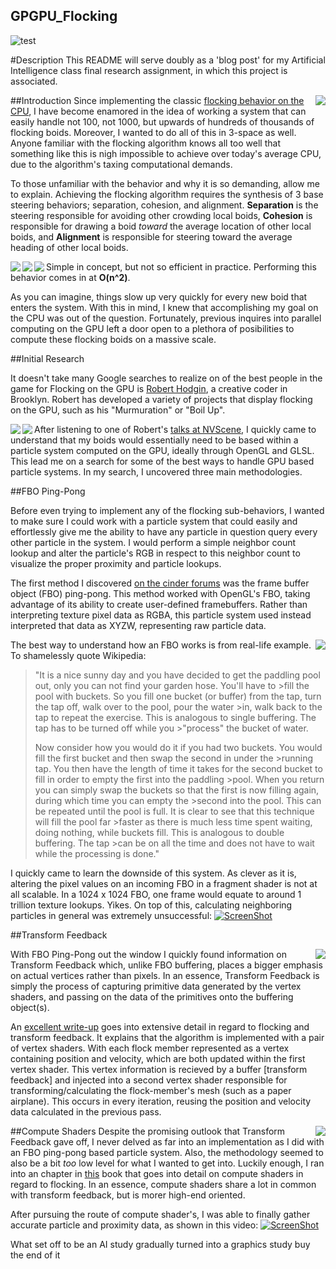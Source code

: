 ## GPGPU_Flocking
![test](https://i.gyazo.com/32b8b3bfb0cb93186a7352105e4110e3.gif)

#Description
This README will serve doubly as a 'blog post' for my Artificial Intelligence class final research assignment, in which this project is associated.

##Introduction
<img align="right" src = "http://i.imgur.com/yErDZxJ.png">
Since implementing the classic [flocking behavior on the CPU](https://github.com/parsaiej/AISteeringBehaviors#flocking), I have become enamored in the idea of working a system that can easily handle not 100, not 1000, but upwards of hundreds of thousands of flocking boids. Moreover, I wanted to do all of this in 3-space as well. Anyone familiar with the flocking algorithm knows all too well that something like this is nigh impossible to achieve over today's average CPU, due to the algorithm's taxing computational demands.

To those unfamiliar with the behavior and why it is so demanding, allow me to explain. Achieving the flocking algorithm requires the synthesis of 3 base steering behaviors; separation, cohesion, and alignment. **Separation** is the steering responsible for avoiding other crowding local boids, **Cohesion** is responsible for drawing a boid *toward* the average location of other local boids, and **Alignment** is responsible for steering toward the average heading of other local boids.

<img align="left" src = "http://www.red3d.com/cwr/boids/images/separation.gif">
<img align="left" src = "http://www.red3d.com/cwr/boids/images/cohesion.gif">
<img align="left" src = "http://www.red3d.com/cwr/boids/images/alignment.gif">

Simple in concept, but not so efficient in practice. Performing this behavior comes in at **O(n^2)**. 

As you can imagine, things slow up very quickly for every new boid that enters the system. With this in mind, I knew that accomplishing my goal on the CPU was out of the question. Fortunately, previous inquires into parallel computing on the GPU left a door open to a plethora of posibilities to compute these flocking boids on a massive scale.

##Initial Research

It doesn't take many Google searches to realize on of the best people in the game for Flocking on the GPU is [Robert Hodgin](http://roberthodgin.com/), a creative coder in Brooklyn. Robert has developed a variety of projects that display flocking on the GPU, such as his "Murmuration" or "Boil Up".

<img align="left" src = "http://i.imgur.com/diTI9rE.jpg">
<img align="left" src = "http://i.imgur.com/3v2dbJL.jpg">


After listening to one of Robert's [talks at NVScene](http://www.ustream.tv/recorded/45396322#to00:24:54), I quickly came to understand that my boids would essentially need to be based within a particle system computed on the GPU, ideally through OpenGL and GLSL. This lead me on a search for some of the best ways to handle GPU based particle systems. In my search, I uncovered three main methodologies.

##FBO Ping-Pong

Before even trying to implement any of the flocking sub-behaviors, I wanted to make sure I could work with a particle system that could easily and effortlessly give me the ability to have any particle in question query every other particle in the system. I would perform a simple neighbor count lookup and alter the particle's RGB in respect to this neighbor count to visualize the proper proximity and particle lookups.

The first method I discovered [on the cinder forums](https://forum.libcinder.org/topic/on-my-way-towards-the-million) was the frame buffer object (FBO) ping-pong. This method worked with OpenGL's FBO, taking advantage of its ability to create user-defined framebuffers. Rather than interpreting texture pixel data as RGBA, this particle system used instead interpreted that data as XYZW, representing raw particle data. 

<img align="right" src = "http://i.imgur.com/AxfrnrW.jpg">

The best way to understand how an FBO works is from real-life example. To shamelessly quote Wikipedia: 

>"It is a nice sunny day and you have decided to get the paddling pool out, only you can not find your garden hose. You'll have to >fill the pool with buckets. So you fill one bucket (or buffer) from the tap, turn the tap off, walk over to the pool, pour the water >in, walk back to the tap to repeat the exercise. This is analogous to single buffering. The tap has to be turned off while you >"process" the bucket of water.
>
>Now consider how you would do it if you had two buckets. You would fill the first bucket and then swap the second in under the >running tap. You then have the length of time it takes for the second bucket to fill in order to empty the first into the paddling >pool. When you return you can simply swap the buckets so that the first is now filling again, during which time you can empty the >second into the pool. This can be repeated until the pool is full. It is clear to see that this technique will fill the pool far >faster as there is much less time spent waiting, doing nothing, while buckets fill. This is analogous to double buffering. The tap >can be on all the time and does not have to wait while the processing is done."

I quickly came to learn the downside of this system. As clever as it is, altering the pixel values on an incoming FBO in a fragment shader is not at all scalable. In a 1024 x 1024 FBO, one frame would equate to around 1 trillion texture lookups. Yikes. On top of this, calculating neighboring particles in general was extremely unsuccessful:
[![ScreenShot](http://i.imgur.com/Oy2u00V.png)](https://www.youtube.com/watch?v=QksTr9o-lcc)


##Transform Feedback

<img align="right" src = "http://i.imgur.com/biQrxwe.jpg">
With FBO Ping-Pong out the window I quickly found information on Transform Feedback which, unlike FBO buffering, places a bigger emphasis on actual vertices rather than pixels. In an essence, Transform Feedback is simply the process of capturing primitive data generated by the vertex shaders, and passing on the data of the primitives onto the buffering  object(s). 

An [excellent write-up](http://programming4.us/multimedia/9888.aspx) goes into extensive detail in regard to flocking and transform feedback. It explains that the algorithm is implemented with a pair of vertex shaders. With each flock member represented as a vertex containing position and velocity, which are both updated within the first vertex shader. This vertex information is recieved by a buffer [transform feedback] and injected into a second vertex shader responsible for transforming/calculating the flock-member's mesh (such as a paper airplane). This occurs in every iteration, reusing the position and velocity data calculated in the previous pass.

##Compute Shaders
<img align="right" src = "http://i.imgur.com/lOSca0A.png">
Despite the promising outlook that Transform Feedback gave off, I never delved as far into an implementation as I did with an FBO ping-pong based particle system. Also, the methodology seemed to also be a bit *too* low level for what I wanted to get into. Luckily enough, I ran into an chapter in [this](https://books.google.com/books?id=Nwo0CgAAQBAJ&pg=PT700&lpg=PT700&dq=flocking+compute+shader&source=bl&ots=LoRVYlLst6&sig=FD1_GkEaXn5rDnwIPNMyiETCLWw&hl=en&sa=X&ved=0ahUKEwjhoITF7sXJAhUKdD4KHfYnCDEQ6AEIMTAF#v=onepage&q=flocking%20compute%20shader&f=false) book that goes into detail on compute shaders in regard to flocking. In an essence, compute shaders share a lot in common with transform feedback, but is morer high-end oriented.


After pursuing the route of compute shader's, I was able to finally gather accurate particle and proximity data, as shown in this video: 
[![ScreenShot](http://i.imgur.com/SOaOdzs.png)](https://www.youtube.com/watch?v=QaqU3IJbQAs)




What set off to be an AI study gradually turned into a graphics study buy the end of it
